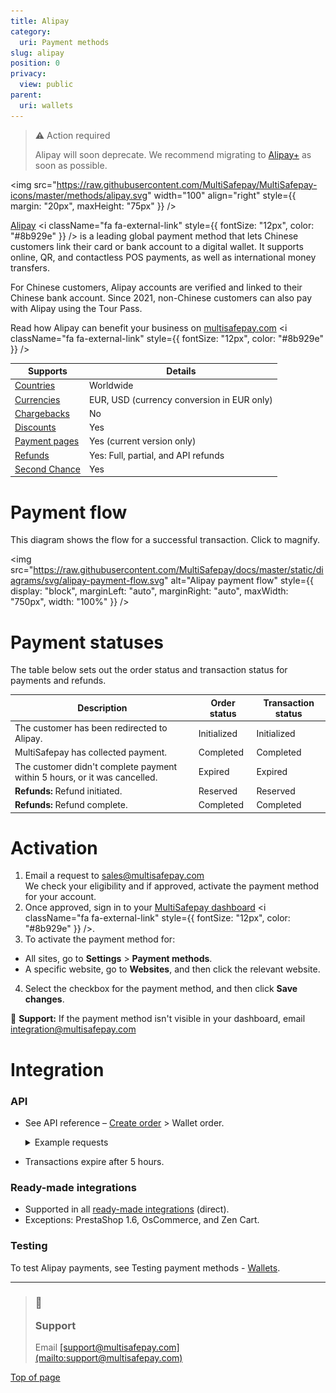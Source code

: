 ```yaml
---
title: Alipay
category:
  uri: Payment methods
slug: alipay
position: 0
privacy:
  view: public
parent:
  uri: wallets
---
```

> ⚠️ Action required
>
> Alipay will soon deprecate. We recommend migrating to [Alipay+](/docs/alipay-plus/) as soon as possible.

<img src="https://raw.githubusercontent.com/MultiSafepay/MultiSafepay-icons/master/methods/alipay.svg" width="100" align="right" style={{ margin: "20px", maxHeight: "75px" }} />

<a href="https://global.alipay.com/platform/site/ihome" target="_blank">Alipay</a> <i className="fa fa-external-link" style={{ fontSize: "12px", color: "#8b929e" }} /> is a leading global payment method that lets Chinese customers link their card or bank account to a digital wallet. It supports online, QR, and contactless <Glossary>POS</Glossary> payments, as well as international money transfers.

For Chinese customers, Alipay accounts are verified and linked to their Chinese bank account. Since 2021, non-Chinese customers can also pay with Alipay using the Tour Pass.

Read how Alipay can benefit your business on <a href="https://www.multisafepay.com/solutions/payment-methods/alipay" target="_blank">multisafepay.com</a> <i className="fa fa-external-link" style={{ fontSize: "12px", color: "#8b929e" }} />

| Supports                                                      | Details                                    |
| ------------------------------------------------------------- | ------------------------------------------ |
| [Countries](/docs/payment-methods#payment-methods-by-country) | Worldwide                                  |
| [Currencies](/docs/currencies/)                               | EUR, USD (currency conversion in EUR only) |
| [Chargebacks](/docs/chargebacks/)                             | No                                         |
| [Discounts](/docs/discounts/)                                 | Yes                                        |
| [Payment pages](/docs/payment-pages/)                         | Yes (current version only)                 |
| [Refunds](/docs/refund-payments/)                             | Yes: Full, partial, and API refunds        |
| [Second Chance](/docs/second-chance/)                         | Yes                                        |

# Payment flow

This diagram shows the flow for a successful transaction. Click to magnify.

<img src="https://raw.githubusercontent.com/MultiSafepay/docs/master/static/diagrams/svg/alipay-payment-flow.svg" alt="Alipay payment flow" style={{ display: "block", marginLeft: "auto", marginRight: "auto", maxWidth: "750px", width: "100%" }} />

# Payment statuses

The table below sets out the <Glossary>order status</Glossary> and <Glossary>transaction status</Glossary> for payments and refunds.

| Description                                                               | Order status | Transaction status |
| ------------------------------------------------------------------------- | ------------ | ------------------ |
| The customer has been redirected to Alipay.                               | Initialized  | Initialized        |
| MultiSafepay has collected payment.                                       | Completed    | Completed          |
| The customer didn't complete payment within 5 hours, or it was cancelled. | Expired      | Expired            |
| **Refunds:** Refund initiated.                                            | Reserved     | Reserved           |
| **Refunds:** Refund complete.                                             | Completed    | Completed          |

# Activation

1. Email a request to [sales@multisafepay.com](mailto:sales@multisafepay.com)\
   We check your eligibility and if approved, activate the payment method for your account.
2. Once approved, sign in to your <a href="https://merchant.multisafepay.com" target="_blank">MultiSafepay dashboard</a> <i className="fa fa-external-link" style={{ fontSize: "12px", color: "#8b929e" }} />.
3. To activate the payment method for:

* All sites, go to **Settings** > **Payment methods**.
* A specific website, go to **Websites**, and then click the relevant website.

4. Select the checkbox for the payment method, and then click **Save changes**.

💬  **Support:** If the payment method isn't visible in your dashboard, email [integration@multisafepay.com](mailto:integration@multisafepay.com)

# Integration

### API

* See API reference – [Create order](/reference/createorder/) > Wallet order.

  <details id="example-requests">
    <summary>Example requests</summary>

    <br />

    For example requests, on the [Create order](/reference/createorder/) page, in the black sandbox, see **Examples** > **Alipay(+) direct/redirect**. Set `gateway` to `ALIPAY`, and `type` to `direct` or `redirect`.

    <div style={{ textAlign: "center" }}>
      <img src="https://raw.githubusercontent.com/MultiSafepay/docs/refs/heads/master/static/gifs/sandbox-test.gif" alt="MultiSafepay Sandbox Test Process GIF" style={{ width: "40%", height: "auto" }} />
    </div>
  </details>

* Transactions expire after 5 hours.

### Ready-made integrations

* Supported in all [ready-made integrations](/docs/our-integrations/) (direct).
* Exceptions: PrestaShop 1.6, OsCommerce, and Zen Cart.

### Testing

To test Alipay payments, see Testing payment methods - [Wallets](/docs/testing#wallets). <br />

***

<blockquote className="callout callout_info">
  <h3 className="callout-heading false">
    <span className="callout-icon">💬</span>
    <p>Support</p>
  </h3>

  <p>Email <a href="mailto:support@multisafepay.com">[support@multisafepay.com](mailto:support@multisafepay.com)</a></p>
</blockquote>

[Top of page](#)